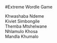 #Extreme Wordle Game

Khwashaba Ndeme <br />
Kiviet Simbongile <br />
Themba Mtshelwane <br />
Nhlamulo Khosa <br />
Mandla Khumalo
